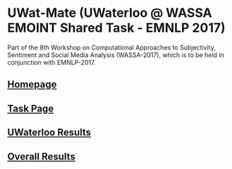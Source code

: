 # UWat-Mate (UWaterloo @ WASSA EMOINT Shared Task - EMNLP 2017)

Part of the 8th Workshop on Computational Approaches to Subjectivity, Sentiment and Social Media Analysis (WASSA-2017), which is to be held in conjunction with EMNLP-2017. 

## [Homepage](http://optima.jrc.it/wassa2017/)

## [Task Page](https://competitions.codalab.org/competitions/16380)

## [UWaterloo Results](https://github.com/v1n337/wassa-emoint-2017/blob/master/results/wassa-results.md)

## [Overall Results](https://docs.google.com/spreadsheets/d/1VY_dbMk1c1yjLzyBXEh8W8XOpQQfROtlE8OSqPRZWok)
